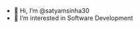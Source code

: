 - 👋 Hi, I’m @satyamsinha30
- 👀 I’m interested in Software Development

<!---
satyamsinha30/satyamsinha30 is a ✨ special ✨ repository because its `README.md` (this file) appears on your GitHub profile.
You can click the Preview link to take a look at your changes.
--->

